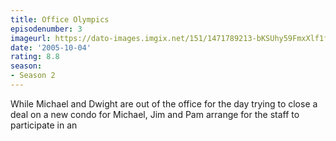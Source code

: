 ```yaml
---
title: Office Olympics
episodenumber: 3
imageurl: https://dato-images.imgix.net/151/1471789213-bKSUhy59FmxXlf1f6Mf66MbKPww.jpg?ixlib=rb-1.1.0&ch=DPR%2CWidth&auto=compress%2Cformat
date: '2005-10-04'
rating: 8.8
season:
- Season 2
---
```


While Michael and Dwight are out of the office for the day trying to close a deal on a new condo for Michael, Jim and Pam arrange for the staff to participate in an